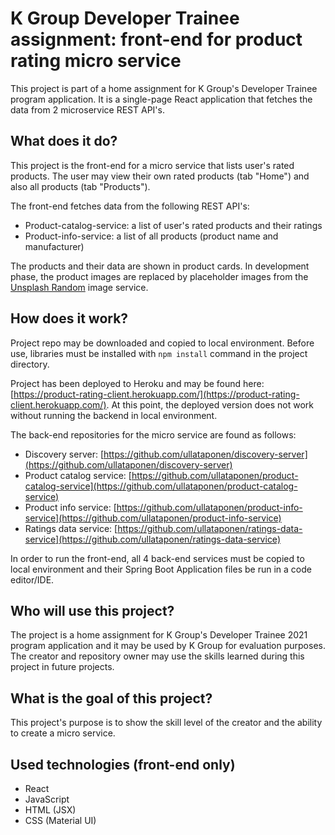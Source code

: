 # K Group Developer Trainee assignment: front-end for product rating micro service

This project is part of a home assignment for K Group's Developer Trainee program application. It is a single-page React application that fetches the data from 2 microservice REST API's.

## What does it do?

This project is the front-end for a micro service that lists user's rated products. The user may view their own rated products (tab "Home") and also all products (tab "Products").

The front-end fetches data from the following REST API's:

- Product-catalog-service: a list of user's rated products and their ratings
- Product-info-service: a list of all products (product name and manufacturer)

The products and their data are shown in product cards. In development phase, the product images are replaced by placeholder images from the [Unsplash Random](https://source.unsplash.com/) image service.

## How does it work?

Project repo may be downloaded and copied to local environment. Before use, libraries must be installed with `npm install` command in the project directory.

Project has been deployed to Heroku and may be found here: [https://product-rating-client.herokuapp.com/](https://product-rating-client.herokuapp.com/).
At this point, the deployed version does not work without running the backend in local environment.

The back-end repositories for the micro service are found as follows:

- Discovery server: [https://github.com/ullataponen/discovery-server](https://github.com/ullataponen/discovery-server)
- Product catalog service: [https://github.com/ullataponen/product-catalog-service](https://github.com/ullataponen/product-catalog-service)
- Product info service: [https://github.com/ullataponen/product-info-service](https://github.com/ullataponen/product-info-service)
- Ratings data service: [https://github.com/ullataponen/ratings-data-service](https://github.com/ullataponen/ratings-data-service)

In order to run the front-end, all 4 back-end services must be copied to local environment and their Spring Boot Application files be run in a code editor/IDE.

## Who will use this project?

The project is a home assignment for K Group's Developer Trainee 2021 program application and it may be used by K Group for evaluation purposes. The creator and repository owner may use the skills learned during this project in future projects.

## What is the goal of this project?

This project's purpose is to show the skill level of the creator and the ability to create a micro service.

## Used technologies (front-end only)

- React
- JavaScript
- HTML (JSX)
- CSS (Material UI)
